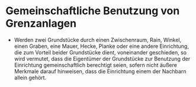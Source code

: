 # Gemeinschaftliche Benutzung von Grenzanlagen

- Werden zwei Grundstücke durch einen Zwischenraum, Rain, Winkel, einen Graben, eine Mauer, Hecke, Planke oder eine andere Einrichtung, die zum Vorteil beider Grundstücke dient, voneinander geschieden, so wird vermutet, dass die Eigentümer der Grundstücke zur Benutzung der Einrichtung gemeinschaftlich berechtigt seien, sofern nicht äußere Merkmale darauf hinweisen, dass die Einrichtung einem der Nachbarn allein gehört.

